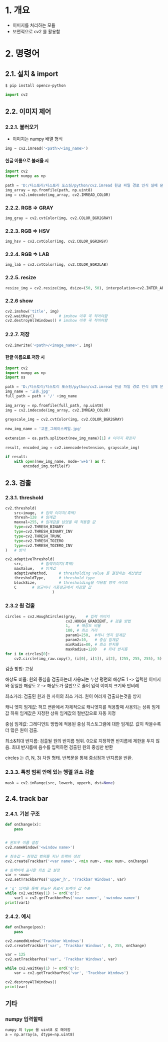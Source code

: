 # 1. 개요

- 이미지를 처리하는 모듈
- 보편적으로 cv2 를 활용함

# 2. 명령어

## 2.1. 설치 & import

```bash
$ pip install opencv-python
```

```python
import cv2
```



## 2.2. 이미지 제어

### 2.2.1. 불러오기

- 이미지는 numpy 배열 형식

```python
img = cv2.imread('<path>/<img_name>')
```

#### 한글 이름으로 불러올 시

```python
import cv2
import numpy as np
 
path = 'D:/티스토리/티스토리 포스팅/python/cv2.imread 한글 파일 경로 인식 실패 문제 해결 방법'
img_array = np.fromfile(path, np.uint8)
img = cv2.imdecode(img_array, cv2.IMREAD_COLOR)
```



### 2.2.2. RGB => GRAY

```python
img_gray = cv2.cvtColor(img, cv2.COLOR_BGR2GRAY)
```

### 2.2.3. RGB => HSV

```python
img_hsv = cv2.cvtColor(img, cv2.COLOR_BGR2HSV)
```

### 2.2.4. RGB => LAB

```python
img_lab = cv2.cvtColor(img, cv2.COLOR_BGR2LAB)
```

### 2.2.5.  resize

```python
resize_img = cv2.resize(img, dsize=(50, 50), interpolation=cv2.INTER_AREA)
```

### 2.2.6 show

```python
cv2.imshow('title', img)
cv2.waitKey()			# imshow 이후 꼭 적어야함
cv2.destroyAllWindows()	# imshow 이후 꼭 적어야함
```

### 2.2.7. 저장

```python
cv2.imwrite('<path>/<image_name>', img)
```

#### 한글 이름으로 저장 시

```python
import cv2
import numpy as np
import os
 
path = 'D:/티스토리/티스토리 포스팅/python/cv2.imread 한글 파일 경로 인식 실패 문제 해결 방법'
img_name = '교훈.jpg'
full_path = path + '/' +img_name
 
img_array = np.fromfile(full_path, np.uint8)
img = cv2.imdecode(img_array, cv2.IMREAD_COLOR)
 
grayscale_img = cv2.cvtColor(img, cv2.COLOR_BGR2GRAY)
 
new_img_name = '교훈_그레이스케일.jpg'
 
extension = os.path.splitext(new_img_name)[1] # 이미지 확장자
 
result, encoded_img = cv2.imencode(extension, grayscale_img)
 
if result:
    with open(new_img_name, mode='w+b') as f:
        encoded_img.tofile(f)

```



## 2.3. 검출

### 2.3.1. threshold

```python
cv2.threshold(
    src=image,	# 입력 이미지(흑백)
    thresh=128	# 임계값
    maxval=255,	# 임계값을 넘었을 때 적용할 값
    type=cv2.THRESH_BINARY
    type=cv2.THRESH_BINARY_INV
    type=cv2.THRESH_TRUNC
    type=cv2.THRESH_TOZERO
    type=cv2.THRESH_TOZERO_INV
)	# 방식
```

```python
cv2.adaptiveThreshold(
    src,		# 입력이미지(흑백)
    maxValue,	# 임계값
    adaptiveMethod,		# thresholding value 를 결정하는 계산방법
    thresholdType,		# threshold type
    blockSize,			# thresholding을 적용할 영역 사이즈
    C		# 평균이나 가중평균에서 차감할 값
                     )
```

### 2.3.2 원 검출

```python
circles = cv2.HoughCircles(gray, 	# 입력 이미지
                           cv2.HOUGH_GRADIENT, # 검출 방법
                           1, 	# 해상도 비율
                           100,	# 최소 거리
                           param1=250,	#캐니 엣지 임계값
                           param2=10,	# 중심 임계값
                           minRadis=80,	# 최소 반지름
                           maxRadius=120)	# 최대 반지름
for i in circles[0]:
    cv2.circle(img_raw.copy(), (i[0], i[1]), i[2], (255, 255, 255), 5)
```

검출 방법: 고정

해상도 비율: 원의 중심을 검출하는데 사용되는 누산 평면의 해상도
1 -> 입력한 이미지와 동일한 해상도
2 -> 해상도가 절반으로 줄어 입력 이미지 크기와 반비례

최소거리: 검출된 원과 원 사이의 최소 거리. 원이 여러개 검출되는것을 방지

캐니 엣지 임계값: 허프 변환에서 자체적으로 캐니엣지를 적용할때 사용되는 상위 임계값
하위 임계값은 지정한 상위 임계값의 절반값으로 자동 지정

중심 임계값: 그레디언트 방법에 적용된 중심 히스토그램에 대한 임계값. 값이 작을수록 더 많은 원이 검출.

최소&최대 반지름: 검출될 원의 반지름 범위. 0으로 지정하면 반지름에 제한을 두지 않음.
최대 반지름에 음수를 입력하면 검출된 원의 중심만 반환

circles 는 (1, N, 3) 차원 형태. 반복문을 통해 중심점과 반지름을 반환.

### 2.3.3. 특정 범위 안에 있는 행렬 원소 검출

```python
mask = cv2.inRange(src, lowerb, upperb, dst=None)
```

## 2.4. track bar

### 2.4.1. 기본 구조

```python
def onChange(x):
    pass


# 윈도우 이름 설정
cv2.nameWindow('<window name>')

# 최솟값 ~ 최댓값 범위를 지닌 트랙바 생성
cv2.createTrackbar('<var name>', <min num>, <max num>, onChange)

# 트랙바에 표시할 최초 값 설정
var = <num>
cv2.setTrackbarPos('upper_h', 'Trackbar Windows', var)

# 'q' 입력을 통해 윈도우 종료시 트랙바 값 추출
while cv2.waitKey(1) != ord('q'):
    var1 = cv2.getTrackberPos('<var name>', '<window name>')
print(var1)
```

### 2.4.2. 예시

```python
def onChange(pos):
    pass

cv2.namedWindow('Trackbar Windows')
cv2.createTrackbar('var', 'Trackbar Windows', 0, 255, onChange)

var = 125
cv2.setTrackbarPos('var', 'Trackbar Windows', var)

while cv2.waitKey(1) != ord('q'):
    var = cv2.getTrackbarPos('var', 'Trackbar Windows')

cv2.destroyAllWindows()
print(var)
```





## 기타 

### numpy 입력할때

```python
numpy 의 type 을 uint8 로 해야함
a = np.array(a, dtype=np.uint8)
```

